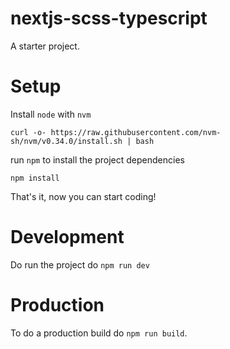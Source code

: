 # nextjs-scss-typescript

A starter project.

# Setup

Install `node` with `nvm`

```
curl -o- https://raw.githubusercontent.com/nvm-sh/nvm/v0.34.0/install.sh | bash
```

run `npm` to install the project dependencies

```
npm install
```

That's it, now you can start coding!

# Development

Do run the project do `npm run dev`

# Production

To do a production build do `npm run build`.
